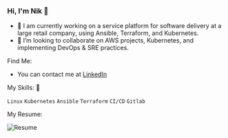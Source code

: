 ### Hi, I'm Nik 👋




- 🔭 I am currently working on a service platform for software delivery at a large retail company, using Ansible, Terraform, and Kubernetes.
- 👯 I’m looking to collaborate on AWS projects, Kubernetes, and implementing DevOps & SRE practices.



Find Me:
- You can contact me at [LinkedIn](https://www.linkedin.com/in/prot0s/)

My Skills: 🚀

`Linux`   `Kubernetes`   `Ansible`   `Terraform`   `CI/CD`   `Gitlab`

My Resume:

![Resume](https://github.com/prot0s34/cv-resume/blob/main/resume)
